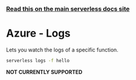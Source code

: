 <!--
title: Serverless Framework Commands - Azure Functions - Logs
menuText: logs
menuOrder: 10
description: View logs of your Azure Functions Function within your terminal using the Serverless Framework
layout: Doc
-->

<!-- DOCS-SITE-LINK:START automatically generated  -->

### [Read this on the main serverless docs site](https://www.serverless.com/framework/docs/providers/azure/cli-reference/logs)

<!-- DOCS-SITE-LINK:END -->

# Azure - Logs

Lets you watch the logs of a specific function.

```bash
serverless logs -f hello
```

**NOT CURRENTLY SUPPORTED**
